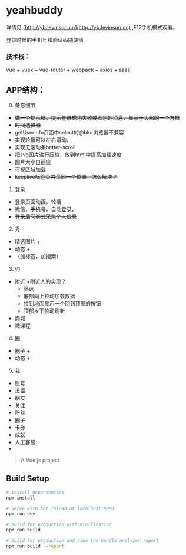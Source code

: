 # yeahbuddy
详情见 [http://yb.levinson.cn](http://yb.levinson.cn) ,F12手机模式观看。

登录时候的手机号和验证码随便填。
### 技术栈： 
vue + vuex + vue-router + webpack + axios + sass

## APP结构： 
0. 备忘细节
+ ~~做一个提示框，提示登录成功失败或者别的消息，显示于头部的一个方框~~
+ ~~时间选择器~~
+ getUserInfo页面中select的@blur浏览器不兼容
+ 实现轮播可以左右滑动，
+ 实现无滚动条better-scroll
+ 把svg图片进行压缩，放到html中提高加载速度
+ 图片大小自适应
+ 可视区域加载
+ ~~keeplive标签页共享同一个位置，怎么解决？~~
1. 登录
+ ~~登录页面动画，轮播~~
+ 微信，~~手机号~~，自动登录，
+ ~~登录后问卷式采集个人信息~~ 
2. 秀
+ 精选图片
	+ 
+ 动态
	+ 
+ （加标签，加搜索）
3. 约
+ 附近
	+附近人的实现？
	+ 筛选
	+ 底部向上拉动加载数据
	+ 拉到地面显示一个回到顶部的按钮
	+ 顶部乡下拉动刷新
+ 商城
+ 微课程
4. 圈
+ 圈子
	+ 
+ 动态
	+ 
5. 我
+ 账号
+ 设置
+ 朋友
+ 关注
+ 粉丝
+ 圈子
+ 卡券
+ 成就
+ 人工客服
+ 
> A Vue.js project

## Build Setup

``` bash
# install dependencies
npm install

# serve with hot reload at localhost:8080
npm run dev

# build for production with minification
npm run build

# build for production and view the bundle analyzer report
npm run build --report

